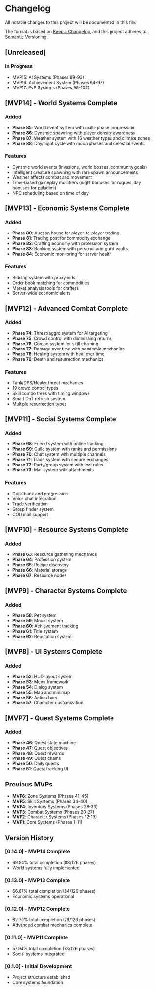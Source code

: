 # Changelog

All notable changes to this project will be documented in this file.

The format is based on [Keep a Changelog](https://keepachangelog.com/en/1.0.0/),
and this project adheres to [Semantic Versioning](https://semver.org/spec/v2.0.0.html).

## [Unreleased]

### In Progress
- MVP15: AI Systems (Phases 89-93)
- MVP16: Achievement System (Phases 94-97)
- MVP17: PvP Systems (Phases 98-102)

## [MVP14] - World Systems Complete

### Added
- **Phase 85**: World event system with multi-phase progression
- **Phase 86**: Dynamic spawning with player density awareness
- **Phase 87**: Weather system with 16 weather types and climate zones
- **Phase 88**: Day/night cycle with moon phases and celestial events

### Features
- Dynamic world events (invasions, world bosses, community goals)
- Intelligent creature spawning with rare spawn announcements
- Weather affects combat and movement
- Time-based gameplay modifiers (night bonuses for rogues, day bonuses for paladins)
- NPC scheduling based on time of day

## [MVP13] - Economic Systems Complete

### Added
- **Phase 80**: Auction house for player-to-player trading
- **Phase 81**: Trading post for commodity exchange
- **Phase 82**: Crafting economy with profession system
- **Phase 83**: Banking system with personal and guild vaults
- **Phase 84**: Economic monitoring for server health

### Features
- Bidding system with proxy bids
- Order book matching for commodities
- Market analysis tools for crafters
- Server-wide economic alerts

## [MVP12] - Advanced Combat Complete

### Added
- **Phase 74**: Threat/aggro system for AI targeting
- **Phase 75**: Crowd control with diminishing returns
- **Phase 76**: Combo system for skill chaining
- **Phase 77**: Damage over time with pandemic mechanics
- **Phase 78**: Healing system with heal over time
- **Phase 79**: Death and resurrection mechanics

### Features
- Tank/DPS/Healer threat mechanics
- 19 crowd control types
- Skill combo trees with timing windows
- Smart DoT refresh system
- Multiple resurrection types

## [MVP11] - Social Systems Complete

### Added
- **Phase 68**: Friend system with online tracking
- **Phase 69**: Guild system with ranks and permissions
- **Phase 70**: Chat system with multiple channels
- **Phase 71**: Trade system with secure exchanges
- **Phase 72**: Party/group system with loot rules
- **Phase 73**: Mail system with attachments

### Features
- Guild bank and progression
- Voice chat integration
- Trade verification
- Group finder system
- COD mail support

## [MVP10] - Resource Systems Complete

### Added
- **Phase 63**: Resource gathering mechanics
- **Phase 64**: Profession system
- **Phase 65**: Recipe discovery
- **Phase 66**: Material storage
- **Phase 67**: Resource nodes

## [MVP9] - Character Systems Complete

### Added
- **Phase 58**: Pet system
- **Phase 59**: Mount system
- **Phase 60**: Achievement tracking
- **Phase 61**: Title system
- **Phase 62**: Reputation system

## [MVP8] - UI Systems Complete

### Added
- **Phase 52**: HUD layout system
- **Phase 53**: Menu framework
- **Phase 54**: Dialog system
- **Phase 55**: Map and minimap
- **Phase 56**: Action bars
- **Phase 57**: Character customization

## [MVP7] - Quest Systems Complete

### Added
- **Phase 46**: Quest state machine
- **Phase 47**: Quest objectives
- **Phase 48**: Quest rewards
- **Phase 49**: Quest chains
- **Phase 50**: Daily quests
- **Phase 51**: Quest tracking UI

## Previous MVPs

- **MVP6**: Zone Systems (Phases 41-45)
- **MVP5**: Skill Systems (Phases 34-40)
- **MVP4**: Inventory Systems (Phases 28-33)
- **MVP3**: Combat Systems (Phases 20-27)
- **MVP2**: Character Systems (Phases 12-19)
- **MVP1**: Core Systems (Phases 1-11)

## Version History

### [0.14.0] - MVP14 Complete
- 69.84% total completion (88/126 phases)
- World systems fully implemented

### [0.13.0] - MVP13 Complete
- 66.67% total completion (84/126 phases)
- Economic systems operational

### [0.12.0] - MVP12 Complete
- 62.70% total completion (79/126 phases)
- Advanced combat mechanics complete

### [0.11.0] - MVP11 Complete
- 57.94% total completion (73/126 phases)
- Social systems integrated

### [0.1.0] - Initial Development
- Project structure established
- Core systems foundation